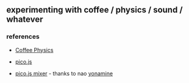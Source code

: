 ## experimenting with coffee / physics / sound / whatever

### references

- [Coffee Physics](http://soulwire.github.com/Coffee-Physics/)

- [pico.js](http://mohayonao.github.com/pico.js/)

- [pico.js mixer](https://gist.github.com/4358615) - thanks to nao [yonamine](https://github.com/mohayonao)